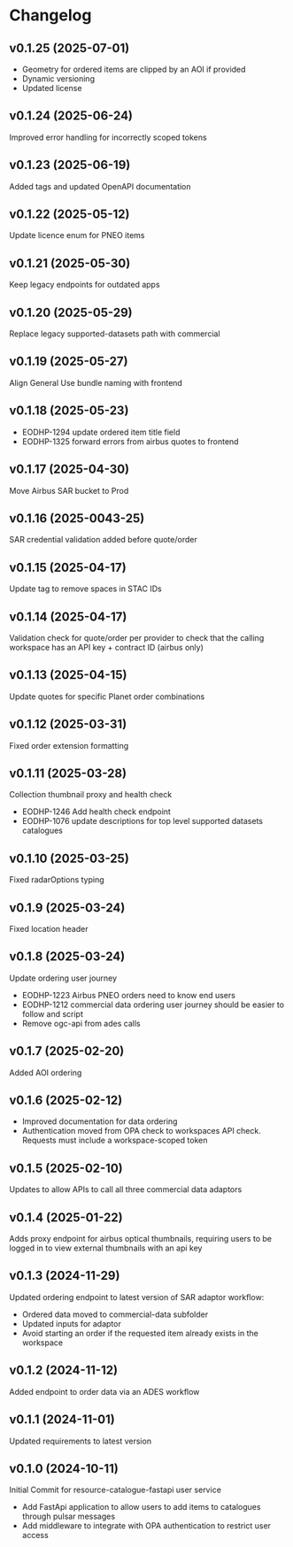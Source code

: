 # Changelog

## v0.1.25 (2025-07-01)

- Geometry for ordered items are clipped by an AOI if provided
- Dynamic versioning
- Updated license

## v0.1.24 (2025-06-24)

Improved error handling for incorrectly scoped tokens

## v0.1.23 (2025-06-19)

Added tags and updated OpenAPI documentation

## v0.1.22 (2025-05-12)

Update licence enum for PNEO items

## v0.1.21 (2025-05-30)

Keep legacy endpoints for outdated apps

## v0.1.20 (2025-05-29)

Replace legacy supported-datasets path with commercial

## v0.1.19 (2025-05-27)

Align General Use bundle naming with frontend

## v0.1.18 (2025-05-23)

- EODHP-1294 update ordered item title field
- EODHP-1325 forward errors from airbus quotes to frontend

## v0.1.17 (2025-04-30)

Move Airbus SAR bucket to Prod

## v0.1.16 (2025-0043-25)

SAR credential validation added before quote/order

## v0.1.15 (2025-04-17)

Update tag to remove spaces in STAC IDs

## v0.1.14 (2025-04-17)

Validation check for quote/order per provider to check that the calling workspace has an API key + contract ID (airbus only)

## v0.1.13 (2025-04-15)

Update quotes for specific Planet order combinations

## v0.1.12 (2025-03-31)

Fixed order extension formatting

## v0.1.11 (2025-03-28)

Collection thumbnail proxy and health check
- EODHP-1246 Add health check endpoint
- EODHP-1076 update descriptions for top level supported datasets catalogues

## v0.1.10 (2025-03-25)

Fixed radarOptions typing

## v0.1.9 (2025-03-24)

Fixed location header

## v0.1.8 (2025-03-24)

Update ordering user journey
- EODHP-1223 Airbus PNEO orders need to know end users
- EODHP-1212 commercial data ordering user journey should be easier to follow and script
- Remove ogc-api from ades calls

## v0.1.7 (2025-02-20)

Added AOI ordering

## v0.1.6 (2025-02-12)

- Improved documentation for data ordering
- Authentication moved from OPA check to workspaces API check. Requests must include a workspace-scoped token

## v0.1.5 (2025-02-10)

Updates to allow APIs to call all three commercial data adaptors

## v0.1.4 (2025-01-22)

Adds proxy endpoint for airbus optical thumbnails, requiring users to be logged in to view external thumbnails with an api key

## v0.1.3 (2024-11-29)

Updated ordering endpoint to latest version of SAR adaptor workflow:
- Ordered data moved to commercial-data subfolder
- Updated inputs for adaptor
- Avoid starting an order if the requested item already exists in the workspace

## v0.1.2 (2024-11-12)

Added endpoint to order data via an ADES workflow

## v0.1.1 (2024-11-01)

Updated requirements to latest version

## v0.1.0 (2024-10-11)

Initial Commit for resource-catalogue-fastapi user service
- Add FastApi application to allow users to add items to catalogues through pulsar messages
- Add middleware to integrate with OPA authentication to restrict user access
